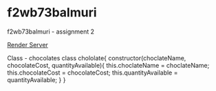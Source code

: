 # f2wb73balmuri
f2wb73balmuri - assignment 2

[Render Server](https://f2wb73balmuri.onrender.com/)

Class - chocolates class chololate{ constructor(choclateName, chocolateCost, quantityAvailable){ this.choclateName = choclateName; this.chocolateCost = chocolateCost; this.quantityAvailable = quantityAvailable; } }
